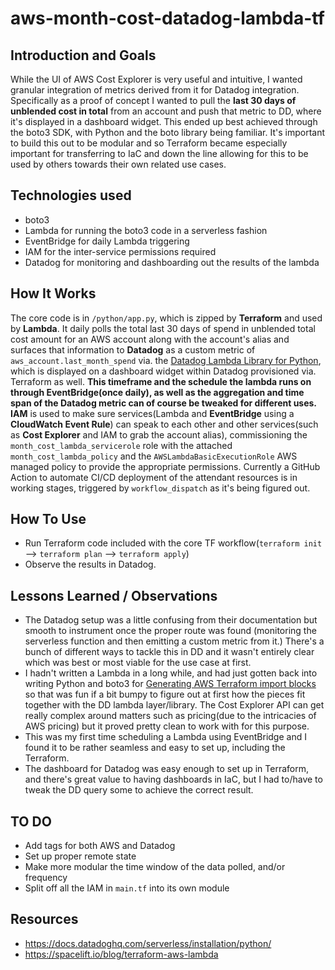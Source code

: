 # aws-month-cost-datadog-lambda-tf

## Introduction and Goals

While the UI of AWS Cost Explorer is very useful and intuitive, I wanted granular integration of metrics derived from it for Datadog integration.
Specifically as a proof of concept I wanted to pull the **last 30 days of unblended cost in total** from an account and push that metric to DD, where it's displayed in a dashboard widget.
This ended up best achieved through the boto3 SDK, with Python and the boto library being familiar. It's important to build this out to be
modular and so Terraform became especially important for transferring to IaC and down the line allowing for this to be used by others towards
their own related use cases.

## Technologies used

- boto3
- Lambda for running the boto3 code in a serverless fashion
- EventBridge for daily Lambda triggering
- IAM for the inter-service permissions required
- Datadog for monitoring and dashboarding out the results of the lambda

## How It Works

The core code is in `/python/app.py`, which is zipped by **Terraform** and used by **Lambda**. It daily polls the total last 30 days of spend in unblended total cost amount for an AWS account along with the account's alias and surfaces that information to **Datadog** as a custom metric of `aws_account.last_month_spend` via. the [Datadog Lambda Library for Python](https://github.com/DataDog/datadog-lambda-python), which is displayed on a dashboard widget within Datadog provisioned via. Terraform as well.
**This timeframe and the schedule the lambda runs on through EventBridge(once daily), as well as the aggregation and time span of the Datadog metric can of course be tweaked for different uses.**
**IAM** is used to make sure services(Lambda and **EventBridge** using a **CloudWatch Event Rule**) can speak to each other and other services(such as **Cost Explorer** and IAM to grab the account alias), commissioning the `month_cost_lambda_servicerole` role with the attached `month_cost_lambda_policy` and the `AWSLambdaBasicExecutionRole` AWS managed policy to provide the appropriate permissions. Currently a GitHub Action to automate CI/CD deployment
of the attendant resources is in working stages, triggered by `workflow_dispatch` as it's being figured out.

## How To Use

- Run Terraform code included with the core TF workflow(`terraform init` --> `terraform plan` --> `terraform apply`)
- Observe the results in Datadog.

## Lessons Learned / Observations

- The Datadog setup was a little confusing from their documentation but smooth to instrument once the proper route was found (monitoring the serverless
  function and then emitting a custom metric from it.) There's a bunch of different ways to tackle this in DD and it wasn't entirely clear which was best
  or most viable for the use case at first.
- I hadn't written a Lambda in a long while, and had just gotten back into writing Python and boto3 for [Generating AWS Terraform import blocks](https://github.com/EmilyBurak/generate-aws-tf-import-blocks) so that was fun if a bit bumpy to figure out at first how the pieces fit together with the DD lambda
  layer/library. The Cost Explorer API can get really complex around matters such as pricing(due to the intricacies of AWS pricing) but it proved pretty
  clean to work with for this purpose.
- This was my first time scheduling a Lambda using EventBridge and I found it to be rather seamless and easy to set up, including the Terraform.
- The dashboard for Datadog was easy enough to set up in Terraform, and there's great value to having dashboards in IaC, but I had to/have to tweak the DD query some to achieve the correct result.

## TO DO

- Add tags for both AWS and Datadog
- Set up proper remote state
- Make more modular the time window of the data polled, and/or frequency
- Split off all the IAM in `main.tf` into its own module

## Resources

- https://docs.datadoghq.com/serverless/installation/python/
- https://spacelift.io/blog/terraform-aws-lambda
